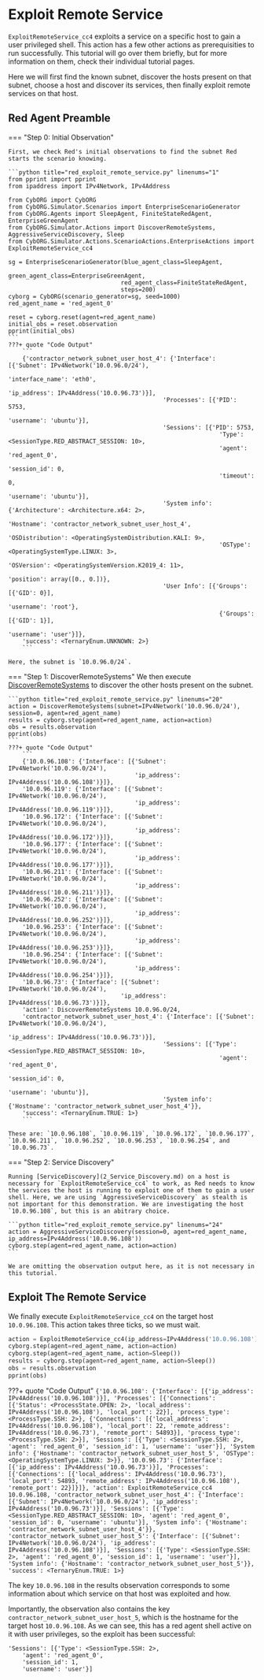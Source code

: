 # Exploit Remote Service

`ExploitRemoteService_cc4` exploits a service on a specific host to gain a user privileged shell. This action has a few other actions as prerequisities to run successfully. This tutorial will go over them briefly, but for more information on them, check their individual tutorial pages. 

Here we will first find the known subnet, discover the hosts present on that subnet, choose a host and discover its services, then finally exploit remote services on that host.

## Red Agent Preamble

=== "Step 0: Initial Observation"

    First, we check Red's initial observations to find the subnet Red starts the scenario knowing.

    ```python title="red_exploit_remote_service.py" linenums="1"
    from pprint import pprint
    from ipaddress import IPv4Network, IPv4Address

    from CybORG import CybORG
    from CybORG.Simulator.Scenarios import EnterpriseScenarioGenerator
    from CybORG.Agents import SleepAgent, FiniteStateRedAgent, EnterpriseGreenAgent
    from CybORG.Simulator.Actions import DiscoverRemoteSystems, AggressiveServiceDiscovery, Sleep
    from CybORG.Simulator.Actions.ScenarioActions.EnterpriseActions import ExploitRemoteService_cc4

    sg = EnterpriseScenarioGenerator(blue_agent_class=SleepAgent, 
                                    green_agent_class=EnterpriseGreenAgent, 
                                    red_agent_class=FiniteStateRedAgent,
                                    steps=200)
    cyborg = CybORG(scenario_generator=sg, seed=1000)
    red_agent_name = 'red_agent_0'

    reset = cyborg.reset(agent=red_agent_name)
    initial_obs = reset.observation
    pprint(initial_obs)
    ```
    ???+ quote "Code Output"
        ```
        {'contractor_network_subnet_user_host_4': {'Interface': [{'Subnet': IPv4Network('10.0.96.0/24'),
                                                                'interface_name': 'eth0',
                                                                'ip_address': IPv4Address('10.0.96.73')}],
                                                'Processes': [{'PID': 5753,
                                                                'username': 'ubuntu'}],
                                                'Sessions': [{'PID': 5753,
                                                                'Type': <SessionType.RED_ABSTRACT_SESSION: 10>,
                                                                'agent': 'red_agent_0',
                                                                'session_id': 0,
                                                                'timeout': 0,
                                                                'username': 'ubuntu'}],
                                                'System info': {'Architecture': <Architecture.x64: 2>,
                                                                'Hostname': 'contractor_network_subnet_user_host_4',
                                                                'OSDistribution': <OperatingSystemDistribution.KALI: 9>,
                                                                'OSType': <OperatingSystemType.LINUX: 3>,
                                                                'OSVersion': <OperatingSystemVersion.K2019_4: 11>,
                                                                'position': array([0., 0.])},
                                                'User Info': [{'Groups': [{'GID': 0}],
                                                                'username': 'root'},
                                                                {'Groups': [{'GID': 1}],
                                                                'username': 'user'}]},
        'success': <TernaryEnum.UNKNOWN: 2>}
        ```

    Here, the subnet is `10.0.96.0/24`.

=== "Step 1: DiscoverRemoteSystems"
    We then execute [DiscoverRemoteSystems](1_Discover_Remote_Systems.md) to discover the other hosts present on the subnet.

    ```python title="red_exploit_remote_service.py" linenums="20"
    action = DiscoverRemoteSystems(subnet=IPv4Network('10.0.96.0/24'), session=0, agent=red_agent_name)
    results = cyborg.step(agent=red_agent_name, action=action)
    obs = results.observation
    pprint(obs)
    ```
    ???+ quote "Code Output"
        ```
        {'10.0.96.108': {'Interface': [{'Subnet': IPv4Network('10.0.96.0/24'),
                                        'ip_address': IPv4Address('10.0.96.108')}]},
        '10.0.96.119': {'Interface': [{'Subnet': IPv4Network('10.0.96.0/24'),
                                        'ip_address': IPv4Address('10.0.96.119')}]},
        '10.0.96.172': {'Interface': [{'Subnet': IPv4Network('10.0.96.0/24'),
                                        'ip_address': IPv4Address('10.0.96.172')}]},
        '10.0.96.177': {'Interface': [{'Subnet': IPv4Network('10.0.96.0/24'),
                                        'ip_address': IPv4Address('10.0.96.177')}]},
        '10.0.96.211': {'Interface': [{'Subnet': IPv4Network('10.0.96.0/24'),
                                        'ip_address': IPv4Address('10.0.96.211')}]},
        '10.0.96.252': {'Interface': [{'Subnet': IPv4Network('10.0.96.0/24'),
                                        'ip_address': IPv4Address('10.0.96.252')}]},
        '10.0.96.253': {'Interface': [{'Subnet': IPv4Network('10.0.96.0/24'),
                                        'ip_address': IPv4Address('10.0.96.253')}]},
        '10.0.96.254': {'Interface': [{'Subnet': IPv4Network('10.0.96.0/24'),
                                        'ip_address': IPv4Address('10.0.96.254')}]},
        '10.0.96.73': {'Interface': [{'Subnet': IPv4Network('10.0.96.0/24'),
                                    'ip_address': IPv4Address('10.0.96.73')}]},
        'action': DiscoverRemoteSystems 10.0.96.0/24,
        'contractor_network_subnet_user_host_4': {'Interface': [{'Subnet': IPv4Network('10.0.96.0/24'),
                                                                'ip_address': IPv4Address('10.0.96.73')}],
                                                'Sessions': [{'Type': <SessionType.RED_ABSTRACT_SESSION: 10>,
                                                                'agent': 'red_agent_0',
                                                                'session_id': 0,
                                                                'username': 'ubuntu'}],
                                                'System info': {'Hostname': 'contractor_network_subnet_user_host_4'}},
        'success': <TernaryEnum.TRUE: 1>}
        ```
        
    These are: `10.0.96.108`, `10.0.96.119`, `10.0.96.172`, `10.0.96.177`, `10.0.96.211`, `10.0.96.252`, `10.0.96.253`, `10.0.96.254`, and `10.0.96.73`.

=== "Step 2: Service Discovery"

    Running [ServiceDiscovery](2_Service_Discovery.md) on a host is necessary for `ExploitRemoteService_cc4` to work, as Red needs to know the services the host is running to exploit one of them to gain a user shell. Here, we are using `AggressiveServiceDiscovery` as stealth is not important for this demonstration. We are investigating the host `10.0.96.108`, but this is an abitrary choice.

    ```python title="red_exploit_remote_service.py" linenums="24"
    action = AggressiveServiceDiscovery(session=0, agent=red_agent_name, ip_address=IPv4Address('10.0.96.108'))
    cyborg.step(agent=red_agent_name, action=action)
    ```

    We are omitting the observation output here, as it is not necessary in this tutorial.

## Exploit The Remote Service

We finally execute `ExploitRemoteService_cc4` on the target host `10.0.96.108`. This action takes three ticks, so we must wait. 

```python title="red_exploit_remote_service.py" linenums="26"
action = ExploitRemoteService_cc4(ip_address=IPv4Address('10.0.96.108'), session=0, agent=red_agent_name)
cyborg.step(agent=red_agent_name, action=action)
cyborg.step(agent=red_agent_name, action=Sleep())
results = cyborg.step(agent=red_agent_name, action=Sleep())
obs = results.observation
pprint(obs)
```
???+ quote "Code Output"
    ```
    {'10.0.96.108': {'Interface': [{'ip_address': IPv4Address('10.0.96.108')}],
                    'Processes': [{'Connections': [{'Status': <ProcessState.OPEN: 2>,
                                                    'local_address': IPv4Address('10.0.96.108'),
                                                    'local_port': 22}],
                                    'process_type': <ProcessType.SSH: 2>},
                                {'Connections': [{'local_address': IPv4Address('10.0.96.108'),
                                                    'local_port': 22,
                                                    'remote_address': IPv4Address('10.0.96.73'),
                                                    'remote_port': 54893}],
                                    'process_type': <ProcessType.SSH: 2>}],
                    'Sessions': [{'Type': <SessionType.SSH: 2>,
                                'agent': 'red_agent_0',
                                'session_id': 1,
                                'username': 'user'}],
                    'System info': {'Hostname': 'contractor_network_subnet_user_host_5',
                                    'OSType': <OperatingSystemType.LINUX: 3>}},
    '10.0.96.73': {'Interface': [{'ip_address': IPv4Address('10.0.96.73')}],
                    'Processes': [{'Connections': [{'local_address': IPv4Address('10.0.96.73'),
                                                    'local_port': 54893,
                                                    'remote_address': IPv4Address('10.0.96.108'),
                                                    'remote_port': 22}]}]},
    'action': ExploitRemoteService_cc4 10.0.96.108,
    'contractor_network_subnet_user_host_4': {'Interface': [{'Subnet': IPv4Network('10.0.96.0/24'),
                                                            'ip_address': IPv4Address('10.0.96.73')}],
                                            'Sessions': [{'Type': <SessionType.RED_ABSTRACT_SESSION: 10>,
                                                            'agent': 'red_agent_0',
                                                            'session_id': 0,
                                                            'username': 'ubuntu'}],
                                            'System info': {'Hostname': 'contractor_network_subnet_user_host_4'}},
    'contractor_network_subnet_user_host_5': {'Interface': [{'Subnet': IPv4Network('10.0.96.0/24'),
                                                            'ip_address': IPv4Address('10.0.96.108')}],
                                            'Sessions': [{'Type': <SessionType.SSH: 2>,
                                                            'agent': 'red_agent_0',
                                                            'session_id': 1,
                                                            'username': 'user'}],
                                            'System info': {'Hostname': 'contractor_network_subnet_user_host_5'}},
    'success': <TernaryEnum.TRUE: 1>}
    ```

The key `10.0.96.108` in the results observation corresponds to some information about which service on that host was exploited and how. 

Importantly, the observation also contains the key `contractor_network_subnet_user_host_5`, which is the hostname for the target host `10.0.96.108`. As we can see, this has a red agent shell active on it with user privileges, so the exploit has been successful:

```
'Sessions': [{'Type': <SessionType.SSH: 2>,
    'agent': 'red_agent_0',
    'session_id': 1,
    'username': 'user'}]
```
